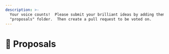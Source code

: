 ```yaml
---
description: >-
  Your voice counts!  Please submit your brilliant ideas by adding them to this
  "proposals" folder.  Then create a pull request to be voted on.
---
```


# 💬 Proposals

